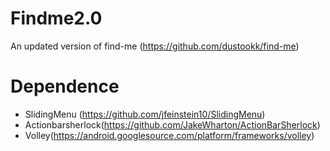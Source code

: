 Findme2.0
=======

An updated version of find-me (https://github.com/dustookk/find-me)

Dependence
=======
- SlidingMenu (https://github.com/jfeinstein10/SlidingMenu)
- Actionbarsherlock(https://github.com/JakeWharton/ActionBarSherlock)
- Volley(https://android.googlesource.com/platform/frameworks/volley)
